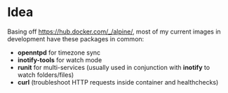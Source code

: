 # Idea

Basing off https://hub.docker.com/_/alpine/, most of my current images in
development have these packages in common:

* **openntpd** for timezone sync
* **inotify-tools** for watch mode
* **runit** for multi-services (usually used in conjunction with **inotify** to
  watch folders/files)
* **curl** (troubleshoot HTTP requests inside container and healthchecks)
